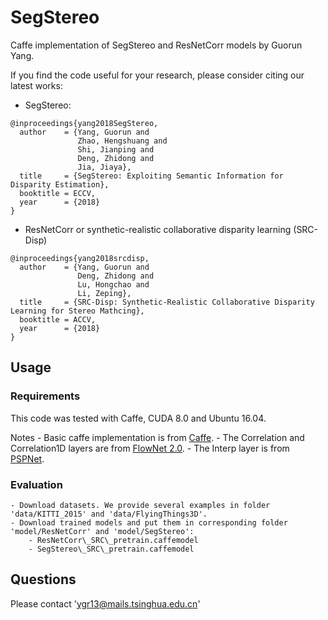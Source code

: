 # SegStereo

Caffe implementation of SegStereo and ResNetCorr models by Guorun Yang. 

If you find the code useful for your research, please consider citing our latest works:
* SegStereo: 

```
@inproceedings{yang2018SegStereo,
  author    = {Yang, Guorun and
               Zhao, Hengshuang and
               Shi, Jianping and
               Deng, Zhidong and
               Jia, Jiaya},
  title     = {SegStereo: Exploiting Semantic Information for Disparity Estimation},
  booktitle = ECCV,
  year      = {2018}
}
```

* ResNetCorr or synthetic-realistic collaborative disparity learning (SRC-Disp)

```
@inproceedings{yang2018srcdisp,
  author    = {Yang, Guorun and
               Deng, Zhidong and
               Lu, Hongchao and
               Li, Zeping},
  title     = {SRC-Disp: Synthetic-Realistic Collaborative Disparity Learning for Stereo Mathcing},
  booktitle = ACCV,
  year      = {2018}
}
```

## Usage

### Requirements

This code was tested with Caffe, CUDA 8.0 and Ubuntu 16.04. 

Notes
	- Basic caffe implementation is from [Caffe](https://github.com/BVLC/caffe).
	- The Correlation and Correlation1D layers are from [FlowNet 2.0](https://github.com/lmb-freiburg/flownet2).
	- The Interp layer is from [PSPNet](https://github.com/hszhao/PSPNet).

### Evaluation
	- Download datasets. We provide several examples in folder 'data/KITTI_2015' and 'data/FlyingThings3D'.
	- Download trained models and put them in corresponding folder 'model/ResNetCorr' and 'model/SegStereo':
		- ResNetCorr\_SRC\_pretrain.caffemodel
		- SegStereo\_SRC\_pretrain.caffemodel

## Questions

Please contact 'ygr13@mails.tsinghua.edu.cn'